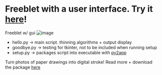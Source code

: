 # Freeblet with a user interface. Try it [here](https://freeblet.com/)!
Freeblet w/ gui
![image](https://user-images.githubusercontent.com/47791914/129299656-8c230cf3-a588-42b7-8036-4286a42bab52.png)

- hello.py -> main script. thinning algorithms + output display
- goodbye.py -> testing for tkinter, not to be included when running setup
- setup.py -> packages script into executable with [py2app](https://py2app.readthedocs.io/en/latest/)

Turn photos of paper drawings into digital stroke! Read more + download the package [here](https://freeblet.com/)
